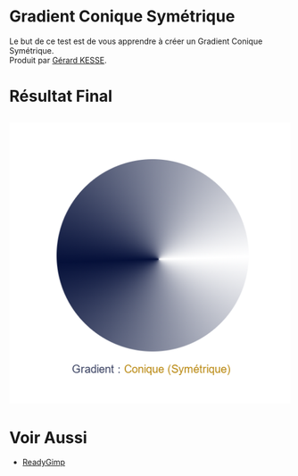 # Gradient Conique Symétrique

Le but de ce test est de vous apprendre à créer un Gradient Conique Symétrique.  
Produit par 
[Gérard KESSE](https://github.com/gkesse/ "https://github.com/gkesse").

# Résultat Final

![Gradient Conique Symétrique](https://raw.githubusercontent.com/gkesse/ReadyGimp/master/Gradient/Conique_Symetrique.png)
---
# Voir Aussi

* [ReadyGimp](https://github.com/gkesse/ReadyGimp/#apprendre-la-synthèse-dimages-avec-gimp "ReadyGimp")
